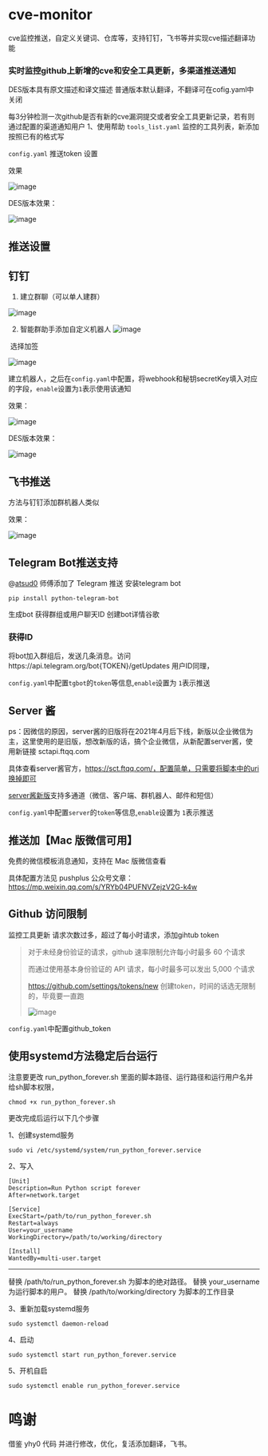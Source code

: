 # cve-monitor
cve监控推送，自定义关键词、仓库等，支持钉钉，飞书等并实现cve描述翻译功能
### 实时监控github上新增的cve和安全工具更新，多渠道推送通知
DES版本具有原文描述和译文描述
普通版本默认翻译，不翻译可在cofig.yaml中关闭

每3分钟检测一次github是否有新的cve漏洞提交或者安全工具更新记录，若有则通过配置的渠道通知用户
1、使用帮助
`tools_list.yaml` 监控的工具列表，新添加按照已有的格式写

`config.yaml` 推送token 设置

效果

![image](https://github.com/user-attachments/assets/db0bb777-b057-4665-9e33-8a0b20f8b76b)

DES版本效果：

![image](https://github.com/user-attachments/assets/0748d68b-b788-483b-b255-591d14863b77)


## 推送设置

## 钉钉

1.   建立群聊（可以单人建群）
 
![image](https://github.com/user-attachments/assets/db64e077-39e8-48ca-a89b-937922852396)

2.   智能群助手添加自定义机器人
![image](https://github.com/user-attachments/assets/d3f2578e-3b53-4485-8d1e-4f58a16fbdfb)

​			选择加签


![image](https://github.com/user-attachments/assets/aeb3f74c-0a86-4db1-8ee6-e2caee583fcd)


建立机器人，之后在`config.yaml`中配置，将webhook和秘钥secretKey填入对应的字段，`enable`设置为`1`表示使用该通知

效果：

![image](https://github.com/user-attachments/assets/0d0f6c1a-9f93-4358-8b32-2a9508fbac5c)


DES版本效果：

![image](https://github.com/user-attachments/assets/4c5b43da-16e4-48ba-8b6a-c5522bef8150)



##  飞书推送

方法与钉钉添加群机器人类似


效果：

![image](https://github.com/user-attachments/assets/e8f0a2e6-85b3-4e53-a75f-22dd029623db)


## Telegram Bot推送支持
@[atsud0](https://github.com/atsud0) 师傅添加了 Telegram 推送
安装telegram bot

```
pip install python-telegram-bot
```

生成bot 获得群组或用户聊天ID
创建bot详情谷歌

### 获得ID
将bot加入群组后，发送几条消息。访问https://api.telegram.org/bot{TOKEN}/getUpdates
用户ID同理，


`config.yaml`中配置`tgbot`的`token`等信息,`enable`设置为 `1`表示推送


## Server 酱
ps：因微信的原因，server酱的旧版将在2021年4月后下线，新版以企业微信为主，这里使用的是旧版，想改新版的话，搞个企业微信，从新配置server酱，使用新链接 sctapi.ftqq.com

具体查看server酱官方，https://sct.ftqq.com/，配置简单，只需要将脚本中的uri换掉即可

[server酱新版]((https://sct.ftqq.com/))支持多通道（微信、客户端、群机器人、邮件和短信）

`config.yaml`中配置`server`的`token`等信息,`enable`设置为 `1`表示推送

## 推送加【Mac 版微信可用】

免费的微信模板消息通知，支持在 Mac 版微信查看

具体配置方法见 pushplus 公众号文章：https://mp.weixin.qq.com/s/YRYb04PUFNVZejzV2G-k4w

## Github 访问限制

监控工具更新 请求次数过多，超过了每小时请求，添加gihtub token

>   对于未经身份验证的请求，github 速率限制允许每小时最多 60 个请求
>
>   而通过使用基本身份验证的 API 请求，每小时最多可以发出 5,000 个请求
>
>   https://github.com/settings/tokens/new 创建token，时间的话选无限制的，毕竟要一直跑
>
> ![image](https://github.com/user-attachments/assets/3bb2db6f-1cc8-47bd-be96-c6213afc023c)


`config.yaml`中配置github_token

## 使用systemd方法稳定后台运行

注意要更改 run_python_forever.sh 里面的脚本路径、运行路径和运行用户名并给sh脚本权限，
```
chmod +x run_python_forever.sh
```
更改完成后运行以下几个步骤

1、创建systemd服务
```
sudo vi /etc/systemd/system/run_python_forever.service
```
2、写入
```
[Unit]
Description=Run Python script forever
After=network.target

[Service]
ExecStart=/path/to/run_python_forever.sh
Restart=always
User=your_username
WorkingDirectory=/path/to/working/directory

[Install]
WantedBy=multi-user.target
```

---------------------------------------------------------

替换 /path/to/run_python_forever.sh 为脚本的绝对路径。
替换 your_username 为运行脚本的用户。
替换 /path/to/working/directory 为脚本的工作目录

3、重新加载systemd服务
```
sudo systemctl daemon-reload
```
4、启动
```
sudo systemctl start run_python_forever.service
```
5、开机自启
```
sudo systemctl enable run_python_forever.service
```



# 鸣谢
 借鉴 yhy0 代码 并进行修改，优化，复活添加翻译，飞书。
